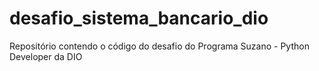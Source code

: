 # desafio_sistema_bancario_dio
Repositório contendo o código do desafio do Programa Suzano - Python Developer da DIO
